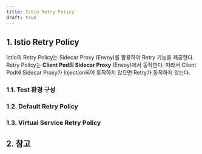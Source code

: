 ```yaml
---
title: Istio Retry Policy
draft: true
---
```


## 1. Istio Retry Policy

Istio의 Retry Policy는 Sidecar Proxy (Envoy)를 활용하여 Retry 기능을 제공한다. Retry Policy는 **Client Pod의 Sidecar Proxy** (Envoy)에서 동작한다. 따라서 Client Pod에 Sidecar Proxy가 Injection되어 동작하지 않으면 Retry가 동작하지 않는다.

### 1.1. Test 환경 구성

### 1.2. Default Retry Policy

### 1.3. Virtual Service Retry Policy

## 2. 참고
